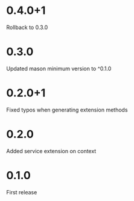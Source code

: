 # 0.4.0+1

Rollback to 0.3.0

# 0.3.0

Updated mason minimum version to ^0.1.0

# 0.2.0+1

Fixed typos when generating extension methods

# 0.2.0

Added service extension on context

# 0.1.0

First release
